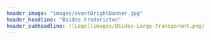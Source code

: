 ```yaml
---
header_image: "images/eventBrightBanner.jpg"
header_headline: "Bsides Fredericton"
header_subheadline: ![Logo](images/BSides-Large-Transparent.png)
---
```

